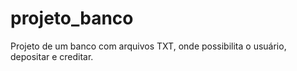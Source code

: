 # projeto_banco
Projeto de um banco com arquivos TXT, onde possibilita o usuário, depositar e creditar.
